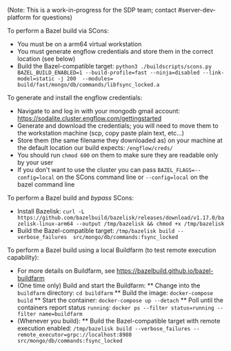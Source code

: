 (Note: This is a work-in-progress for the SDP team; contact #server-dev-platform for questions)

To perform a Bazel build via SCons:

-   You must be on a arm64 virtual workstation
-   You must generate engflow credentials and store them in the correct location (see below)
-   Build the Bazel-compatible target: `python3 ./buildscripts/scons.py BAZEL_BUILD_ENABLED=1 --build-profile=fast --ninja=disabled --link-model=static -j 200  --modules= build/fast/mongo/db/commands/libfsync_locked.a`

To generate and install the engflow credentials:

-   Navigate to and log in with your mongodb gmail account: https://sodalite.cluster.engflow.com/gettingstarted
-   Generate and download the credentials; you will need to move them to the workstation machine (scp, copy paste plain text, etc...)
-   Store them (the same filename they downloaded as) on your machine at the default location our build expects: `/engflow/creds/`
-   You should run `chmod 600` on them to make sure they are readable only by your user
-   If you don't want to use the cluster you can pass `BAZEL_FLAGS=--config=local` on the SCons command line or `--config=local` on the bazel command line

To perform a Bazel build and _bypass_ SCons:

-   Install Bazelisk: `curl -L https://github.com/bazelbuild/bazelisk/releases/download/v1.17.0/bazelisk-linux-arm64 --output /tmp/bazelisk && chmod +x /tmp/bazelisk`
-   Build the Bazel-compatible target: `/tmp/bazelisk build --verbose_failures  src/mongo/db/commands:fsync_locked`

To perform a Bazel build using a local Buildfarm (to test remote execution capability):

-   For more details on Buildfarm, see https://bazelbuild.github.io/bazel-buildfarm
-   (One time only) Build and start the Buildfarm:
    ** Change into the `buildfarm` directory: `cd buildfarm`
    ** Build the image: `docker-compose build`
    ** Start the container: `docker-compose up --detach`
    ** Poll until the containers report status `running`: `docker ps --filter status=running --filter name=buildfarm`
-   (Whenever you build):
    \*\* Build the Bazel-compatible target with remote execution enabled: `/tmp/bazelisk build --verbose_failures --remote_executor=grpc://localhost:8980 src/mongo/db/commands:fsync_locked`
